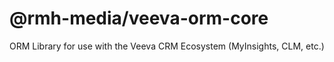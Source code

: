 # @rmh-media/veeva-orm-core

ORM Library for use with the Veeva CRM Ecosystem (MyInsights, CLM, etc.)
